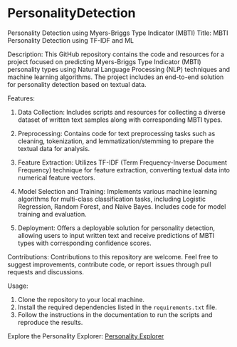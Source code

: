 # PersonalityDetection
Personality Detection using Myers-Briggs Type Indicator (MBTI)
Title: MBTI Personality Detection using TF-IDF and ML

Description:
This GitHub repository contains the code and resources for a project focused on predicting Myers-Briggs Type Indicator (MBTI) personality types using Natural Language Processing (NLP) techniques and machine learning algorithms. The project includes an end-to-end solution for personality detection based on textual data.

Features:
1. Data Collection: Includes scripts and resources for collecting a diverse dataset of written text samples along with corresponding MBTI types.

2. Preprocessing: Contains code for text preprocessing tasks such as cleaning, tokenization, and lemmatization/stemming to prepare the textual data for analysis.

3. Feature Extraction: Utilizes TF-IDF (Term Frequency-Inverse Document Frequency) technique for feature extraction, converting textual data into numerical feature vectors.

4. Model Selection and Training: Implements various machine learning algorithms for multi-class classification tasks, including Logistic Regression, Random Forest,  and Naive Bayes. Includes code for model training and evaluation.

5. Deployment: Offers a deployable solution for personality detection, allowing users to input written text and receive predictions of MBTI types with corresponding confidence scores.

Contributions:
Contributions to this repository are welcome. Feel free to suggest improvements, contribute code, or report issues through pull requests and discussions.

Usage:
1. Clone the repository to your local machine.
2. Install the required dependencies listed in the `requirements.txt` file.
3. Follow the instructions in the documentation to run the scripts and reproduce the results.


Explore the Personality Explorer: [Personality Explorer](https://huggingface.co/spaces/sanjana04/Personality-Explorer)

